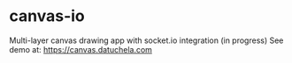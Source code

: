 # canvas-io

Multi-layer canvas drawing app with socket.io integration (in progress)
See demo at: https://canvas.datuchela.com
